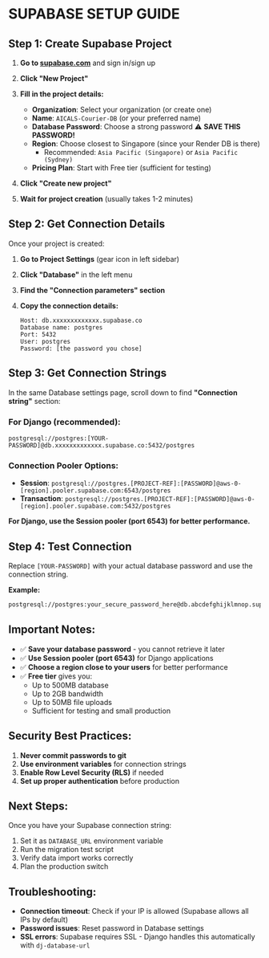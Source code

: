 # SUPABASE SETUP GUIDE

## Step 1: Create Supabase Project

1. **Go to [supabase.com](https://supabase.com)** and sign in/sign up
2. **Click "New Project"**
3. **Fill in the project details:**
   - **Organization**: Select your organization (or create one)
   - **Name**: `AICALS-Courier-DB` (or your preferred name)
   - **Database Password**: Choose a strong password ⚠️ **SAVE THIS PASSWORD!**
   - **Region**: Choose closest to Singapore (since your Render DB is there)
     - Recommended: `Asia Pacific (Singapore)` or `Asia Pacific (Sydney)`
   - **Pricing Plan**: Start with Free tier (sufficient for testing)

4. **Click "Create new project"**
5. **Wait for project creation** (usually takes 1-2 minutes)

## Step 2: Get Connection Details

Once your project is created:

1. **Go to Project Settings** (gear icon in left sidebar)
2. **Click "Database"** in the left menu
3. **Find the "Connection parameters" section**
4. **Copy the connection details:**

   ```
   Host: db.xxxxxxxxxxxxx.supabase.co
   Database name: postgres  
   Port: 5432
   User: postgres
   Password: [the password you chose]
   ```

## Step 3: Get Connection Strings

In the same Database settings page, scroll down to find **"Connection string"** section:

### For Django (recommended):
```
postgresql://postgres:[YOUR-PASSWORD]@db.xxxxxxxxxxxxx.supabase.co:5432/postgres
```

### Connection Pooler Options:
- **Session**: `postgresql://postgres.[PROJECT-REF]:[PASSWORD]@aws-0-[region].pooler.supabase.com:6543/postgres`
- **Transaction**: `postgresql://postgres.[PROJECT-REF]:[PASSWORD]@aws-0-[region].pooler.supabase.com:5432/postgres`

**For Django, use the Session pooler (port 6543) for better performance.**

## Step 4: Test Connection

Replace `[YOUR-PASSWORD]` with your actual database password and use the connection string.

**Example:**
```bash
postgresql://postgres:your_secure_password_here@db.abcdefghijklmnop.supabase.co:6543/postgres
```

## Important Notes:

- ✅ **Save your database password** - you cannot retrieve it later
- ✅ **Use Session pooler (port 6543)** for Django applications  
- ✅ **Choose a region close to your users** for better performance
- ✅ **Free tier** gives you:
  - Up to 500MB database
  - Up to 2GB bandwidth
  - Up to 50MB file uploads
  - Sufficient for testing and small production

## Security Best Practices:

1. **Never commit passwords to git**
2. **Use environment variables** for connection strings
3. **Enable Row Level Security (RLS)** if needed
4. **Set up proper authentication** before production

## Next Steps:

Once you have your Supabase connection string:
1. Set it as `DATABASE_URL` environment variable
2. Run the migration test script
3. Verify data import works correctly
4. Plan the production switch

## Troubleshooting:

- **Connection timeout**: Check if your IP is allowed (Supabase allows all IPs by default)
- **Password issues**: Reset password in Database settings
- **SSL errors**: Supabase requires SSL - Django handles this automatically with `dj-database-url`

